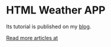 # HTML Weather APP

Its tutorial is published on my [blog](https://schadokar.dev/posts/create-a-weather-app-in-html/).

[Read more articles at](https://schadokar.dev)
